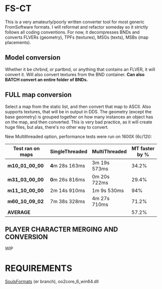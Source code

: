 # FS-CT
This is a very amateurly/poorly written converter tool for most generic FromSoftware formats. I will reformat and refactor someday so it strictly follows all coding conventions. For now, it decompresses BNDs and converts FLVERs (geometry), TPFs (textures), MSGs (texts), MSBs (map placements).

## Model conversion
Whether it be chrbnd, or partbnd, or anything that contains an FLVER, it will convert it. Will also convert textures from the BND container. **Can also BATCH convert an entire folder of BNDs.**

## FULL map conversion

Select a map from the static list, and then convert that map to ASCII. Also supports textures, that will be in output in DDS. The geometry (except the base geometry) is grouped together on how many instances an object has on the map, and then converted. This is very bad practice, as it will create huge files, but alas, there's no other way to convert.

New Multithreaded option, performance tests were run on 1600X (6c/12t):

|Test ran on maps                |SingleThreaded       |MultiThreaded| MT faster by %
|----------------|-------------------------------|-----------------------------|-|
|**m10_01_00_00**|**4**m 28s 163ms            |3m 19s 573ms            | 34.2% |
|**m31_03_00_00**|**0**m 26s 816ms            |0m 20s 722ms            |29.4% |
|**m11_10_00_00**          |2m 14s 910ms|1m 9s 530ms| 94% |
|**m60_10_09_02**          |7m 38s 328ms|4m 27s 710ms| 71.2% |
|**AVERAGE**          ||| 57.2% |

## PLAYER CHARACTER MERGING AND CONVERSION
WIP

# REQUIREMENTS
[SoulsFormats](https://github.com/JKAnderson/SoulsFormats) (er branch), oo2core_6_win64.dll